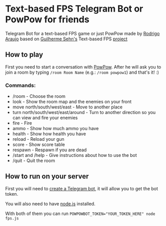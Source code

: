 Text-based FPS Telegram Bot or PowPow for friends
==============
Telegram Bot for a text-based FPS game or just PowPow made by [Rodrigo Araujo](http://www.dygufa.com/) based on [Guilherme Sehn's](http://www.guisehn.com/) Text-based FPS [project](https://github.com/guisehn/text-based-fps) 

How to play
----------

First you need to start a conversation with [PowPow](telegram.me/powpowbot). After he will ask you to join a room by typing `/room Room Name` (e.g.: `/room powpow1`) and that's it! :)

### Commands:

* /room - Choose the room 
* look - Show the room map and the enemies on your front
* move north/south/west/east - Move to another place
* turn north/south/west/east/around - Turn to another direction so you can view and fire your enemies
* fire - Fire
* ammo - Show how much ammo you have
* health - Show how health you have
* reload - Reload your gun
* score - Show score table
* respawn - Respawn if you are dead
* /start and /help - Give instructions about how to use the bot
* /quit - Quit the room

How to run on your server
----------

First you will need to [create a Telegram bot](https://core.telegram.org/bots#3-how-do-i-create-a-bot), it will allow you to get the bot token.

You will also need to have [node.js](http://nodejs.org/) installed.

With both of them you can run `POWPOWBOT_TOKEN="YOUR_TOKEN_HERE" node fps.js `